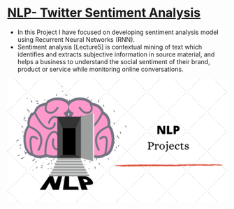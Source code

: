 # [NLP- Twitter Sentiment Analysis](https://github.com/shubhamsrivastava951/NLP/blob/main/Sentiment__Analysis.ipynb)

* In this Project I have focused on developing sentiment analysis model using Recurrent Neural Networks (RNN).
* Sentiment analysis [Lecture5] is contextual mining of text which identifies and extracts subjective information in source material, and helps a business to understand the social sentiment of their brand, product or service while monitoring online conversations.



![](/Images/NLP-Project-Ideas.png)
